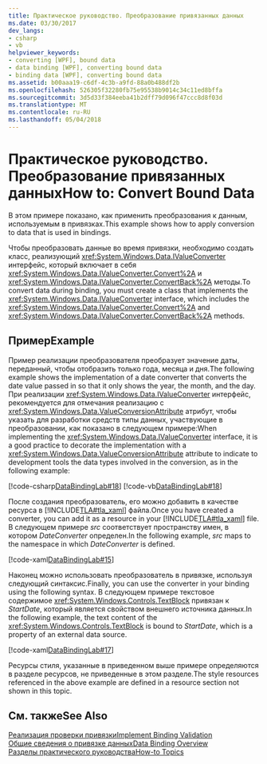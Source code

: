 ```yaml
---
title: Практическое руководство. Преобразование привязанных данных
ms.date: 03/30/2017
dev_langs:
- csharp
- vb
helpviewer_keywords:
- converting [WPF], bound data
- data binding [WPF], converting bound data
- binding data [WPF], converting bound data
ms.assetid: b00aaa19-c6df-4c3b-a9fd-88a0b488df2b
ms.openlocfilehash: 526305f32280fb75e95538b9014c34c11ed8bffa
ms.sourcegitcommit: 3d5d33f384eeba41b2dff79d096f47ccc8d8f03d
ms.translationtype: MT
ms.contentlocale: ru-RU
ms.lasthandoff: 05/04/2018
---
```

# <a name="how-to-convert-bound-data"></a><span data-ttu-id="fd8c6-102">Практическое руководство. Преобразование привязанных данных</span><span class="sxs-lookup"><span data-stu-id="fd8c6-102">How to: Convert Bound Data</span></span>
<span data-ttu-id="fd8c6-103">В этом примере показано, как применить преобразования к данным, используемым в привязках.</span><span class="sxs-lookup"><span data-stu-id="fd8c6-103">This example shows how to apply conversion to data that is used in bindings.</span></span>  
  
 <span data-ttu-id="fd8c6-104">Чтобы преобразовать данные во время привязки, необходимо создать класс, реализующий <xref:System.Windows.Data.IValueConverter> интерфейс, который включает в себя <xref:System.Windows.Data.IValueConverter.Convert%2A> и <xref:System.Windows.Data.IValueConverter.ConvertBack%2A> методы.</span><span class="sxs-lookup"><span data-stu-id="fd8c6-104">To convert data during binding, you must create a class that implements the <xref:System.Windows.Data.IValueConverter> interface, which includes the <xref:System.Windows.Data.IValueConverter.Convert%2A> and <xref:System.Windows.Data.IValueConverter.ConvertBack%2A> methods.</span></span>  
  
## <a name="example"></a><span data-ttu-id="fd8c6-105">Пример</span><span class="sxs-lookup"><span data-stu-id="fd8c6-105">Example</span></span>  
 <span data-ttu-id="fd8c6-106">Пример реализации преобразователя преобразует значение даты, переданный, чтобы отобразить только года, месяца и дня.</span><span class="sxs-lookup"><span data-stu-id="fd8c6-106">The following example shows the implementation of a date converter that converts the date value passed in so that it only shows the year, the month, and the day.</span></span> <span data-ttu-id="fd8c6-107">При реализации <xref:System.Windows.Data.IValueConverter> интерфейс, рекомендуется для отмечания реализацию с <xref:System.Windows.Data.ValueConversionAttribute> атрибут, чтобы указать для разработки средств типы данных, участвующие в преобразовании, как показано в следующем примере:</span><span class="sxs-lookup"><span data-stu-id="fd8c6-107">When implementing the <xref:System.Windows.Data.IValueConverter> interface, it is a good practice to decorate the implementation with a <xref:System.Windows.Data.ValueConversionAttribute> attribute to indicate to development tools the data types involved in the conversion, as in the following example:</span></span>  
  
 [!code-csharp[DataBindingLab#18](../../../../samples/snippets/csharp/VS_Snippets_Wpf/DataBindingLab/CSharp/DateConverter.cs#18)]
 [!code-vb[DataBindingLab#18](../../../../samples/snippets/visualbasic/VS_Snippets_Wpf/DataBindingLab/VisualBasic/DateConverter.vb#18)]  
  
 <span data-ttu-id="fd8c6-108">После создания преобразователь, его можно добавить в качестве ресурса в [!INCLUDE[TLA#tla_xaml](../../../../includes/tlasharptla-xaml-md.md)] файла.</span><span class="sxs-lookup"><span data-stu-id="fd8c6-108">Once you have created a converter, you can add it as a resource in your [!INCLUDE[TLA#tla_xaml](../../../../includes/tlasharptla-xaml-md.md)] file.</span></span> <span data-ttu-id="fd8c6-109">В следующем примере *src* соответствует пространству имен, в котором *DateConverter* определен.</span><span class="sxs-lookup"><span data-stu-id="fd8c6-109">In the following example, *src* maps to the namespace in which *DateConverter* is defined.</span></span>  
  
 [!code-xaml[DataBindingLab#15](../../../../samples/snippets/csharp/VS_Snippets_Wpf/DataBindingLab/CSharp/DataBindingLabApp.xaml#15)]  
  
 <span data-ttu-id="fd8c6-110">Наконец можно использовать преобразователь в привязке, используя следующий синтаксис.</span><span class="sxs-lookup"><span data-stu-id="fd8c6-110">Finally, you can use the converter in your binding using the following syntax.</span></span> <span data-ttu-id="fd8c6-111">В следующем примере текстовое содержимое <xref:System.Windows.Controls.TextBlock> привязан к *StartDate*, который является свойством внешнего источника данных.</span><span class="sxs-lookup"><span data-stu-id="fd8c6-111">In the following example, the text content of the <xref:System.Windows.Controls.TextBlock> is bound to *StartDate*, which is a property of an external data source.</span></span>  
  
 [!code-xaml[DataBindingLab#17](../../../../samples/snippets/csharp/VS_Snippets_Wpf/DataBindingLab/CSharp/DataBindingLabApp.xaml#17)]  
  
 <span data-ttu-id="fd8c6-112">Ресурсы стиля, указанные в приведенном выше примере определяются в разделе ресурсов, не приведенные в этом разделе.</span><span class="sxs-lookup"><span data-stu-id="fd8c6-112">The style resources referenced in the above example are defined in a resource section not shown in this topic.</span></span>  
  
## <a name="see-also"></a><span data-ttu-id="fd8c6-113">См. также</span><span class="sxs-lookup"><span data-stu-id="fd8c6-113">See Also</span></span>  
 [<span data-ttu-id="fd8c6-114">Реализация проверки привязки</span><span class="sxs-lookup"><span data-stu-id="fd8c6-114">Implement Binding Validation</span></span>](../../../../docs/framework/wpf/data/how-to-implement-binding-validation.md)  
 [<span data-ttu-id="fd8c6-115">Общие сведения о привязке данных</span><span class="sxs-lookup"><span data-stu-id="fd8c6-115">Data Binding Overview</span></span>](../../../../docs/framework/wpf/data/data-binding-overview.md)  
 [<span data-ttu-id="fd8c6-116">Разделы практического руководства</span><span class="sxs-lookup"><span data-stu-id="fd8c6-116">How-to Topics</span></span>](../../../../docs/framework/wpf/data/data-binding-how-to-topics.md)
